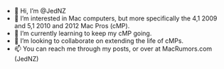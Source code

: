 - 👋 Hi, I’m @JedNZ
- 👀 I’m interested in Mac computers, but more specifically the 4,1 2009 and 5,1 2010 and 2012 Mac Pros (cMP).
- 🌱 I’m currently learning to keep my cMP going.
- 💞️ I’m looking to collaborate on extending the life of cMPs.
- 📫 You can reach me through my posts, or over at MacRumors.com (JedNZ)

<!---
JedNZ/JedNZ is a ✨ special ✨ repository because its `README.md` (this file) appears on your GitHub profile.
You can click the Preview link to take a look at your changes.
--->
